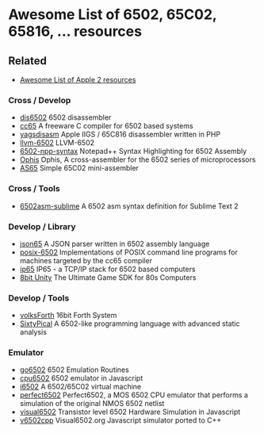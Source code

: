 # Awesome List of 6502, 65C02, 65816, ...  resources

## Related
* [Awesome List of Apple 2 resources](Apple2.md)

### Cross / Develop
*  [dis6502](https://github.com/brouhaha/dis6502) 6502 disassembler
*  [cc65](https://github.com/cc65/cc65) A freeware C compiler for 6502 based systems
*  [yagsdisasm](https://github.com/cshepherd/yagsdisasm) Apple IIGS / 65C816 disassembler written in PHP
*  [llvm-6502](https://github.com/c64scene-ar/llvm-6502) LLVM-6502
*  [6502-npp-syntax](https://github.com/tragicmuffin/6502-npp-syntax) Notepad++ Syntax Highlighting for 6502 Assembly
*  [Ophis](https://github.com/michaelcmartin/Ophis) Ophis, A cross-assembler for the 6502 series of microprocessors
*  [AS65](https://github.com/softwarejanitor/as65) Simple 65C02 mini-assembler
### Cross / Tools
*  [6502asm-sublime](https://github.com/martinhaye/6502asm-sublime) A 6502 asm syntax definition for Sublime Text 2
### Develop / Library
*  [json65](https://github.com/ppelleti/json65) A JSON parser written in 6502 assembly language
*  [posix-6502](https://github.com/gungwald/posix-6502) Implementations of POSIX command line programs for machines targeted by the cc65 compiler
*  [ip65](https://github.com/oliverschmidt/ip65) IP65 - a TCP/IP stack for 6502 based computers
*  [8bit Unity](http://8bit-unity.com) The Ultimate Game SDK for 80s Computers
### Develop / Tools
*  [volksForth](https://github.com/cstrotm/volksForth) 16bit Forth System
*  [SixtyPical](https://github.com/catseye/SixtyPical) A 6502-like programming language with advanced static analysis
### Emulator
*  [go6502](https://github.com/zellyn/go6502) 6502 Emulation Routines
*  [cpu6502](https://github.com/ScullinSteel/cpu6502) 6502 emulator in Javascript
*  [i6502](https://github.com/ariejan/i6502) A 6502/65C02 virtual machine
*  [perfect6502](https://github.com/mist64/perfect6502) Perfect6502, a MOS 6502 CPU emulator that performs a simulation of the original NMOS 6502 netlist
*  [visual6502](https://github.com/trebonian/visual6502) Transistor level 6502 Hardware Simulation in Javascript
*  [v6502cpp](https://github.com/cmosher01/v6502cpp) Visual6502.org Javascript simulator ported to C++
